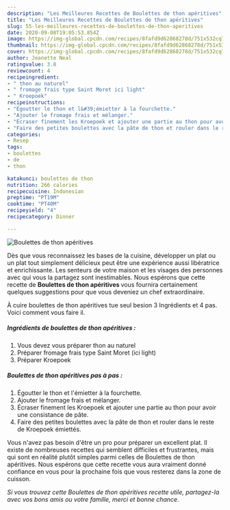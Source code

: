 ```yaml
---
description: "Les Meilleures Recettes de Boulettes de thon apéritives"
title: "Les Meilleures Recettes de Boulettes de thon apéritives"
slug: 55-les-meilleures-recettes-de-boulettes-de-thon-aperitives
date: 2020-09-08T19:05:53.854Z
image: https://img-global.cpcdn.com/recipes/8fafd9d62868278d/751x532cq70/boulettes-de-thon-aperitives-photo-principale-de-la-recette.jpg
thumbnail: https://img-global.cpcdn.com/recipes/8fafd9d62868278d/751x532cq70/boulettes-de-thon-aperitives-photo-principale-de-la-recette.jpg
cover: https://img-global.cpcdn.com/recipes/8fafd9d62868278d/751x532cq70/boulettes-de-thon-aperitives-photo-principale-de-la-recette.jpg
author: Jeanette Neal
ratingvalue: 3.8
reviewcount: 4
recipeingredient:
- " thon au naturel"
- " fromage frais type Saint Moret ici light"
- " Kroepoek"
recipeinstructions:
- "Égoutter le thon et l&#39;émietter à la fourchette."
- "Ajouter le fromage frais et mélanger."
- "Écraser finement les Kroepoek et ajouter une partie au thon pour avoir une consistance de pâte."
- "Faire des petites boulettes avec la pâte de thon et rouler dans le reste de Kroepoek émiettés."
categories:
- Resep
tags:
- boulettes
- de
- thon

katakunci: boulettes de thon 
nutrition: 266 calories
recipecuisine: Indonesian
preptime: "PT19M"
cooktime: "PT40M"
recipeyield: "4"
recipecategory: Dinner

---
```



![Boulettes de thon apéritives](https://img-global.cpcdn.com/recipes/8fafd9d62868278d/751x532cq70/boulettes-de-thon-aperitives-photo-principale-de-la-recette.jpg)

Dès que vous reconnaissez les bases de la cuisine, développer un plat ou un plat tout simplement délicieux peut être une expérience aussi libératrice et enrichissante. Les senteurs de votre maison et les visages des personnes avec qui vous la partagez sont inestimables. Nous espérons que cette recette de <strong> Boulettes de thon apéritives </strong> vous fournira certainement quelques suggestions pour que vous deveniez un chef extraordinaire.

<!--inarticleads1-->

À cuire boulettes de thon apéritives tue seul besion 3 Ingrédients et 4 pas. Voici comment vous faire il.

##### Ingrédients de boulettes de thon apéritives :

1. Vous devez vous préparer  thon au naturel
1. Préparer  fromage frais type Saint Moret (ici light)
1. Préparer  Kroepoek




<!--inarticleads2-->

##### Boulettes de thon apéritives pas à pas :

1. Égoutter le thon et l&#39;émietter à la fourchette.
1. Ajouter le fromage frais et mélanger.
1. Écraser finement les Kroepoek et ajouter une partie au thon pour avoir une consistance de pâte.
1. Faire des petites boulettes avec la pâte de thon et rouler dans le reste de Kroepoek émiettés.




<!--inarticleads1-->

<p>
Vous n'avez pas besoin d'être un pro pour préparer un excellent plat. Il existe de nombreuses recettes qui semblent difficiles et frustrantes, mais qui sont en réalité plutôt simples parmi celles de Boulettes de thon apéritives. Nous espérons que cette recette vous aura vraiment donné confiance en vous pour la prochaine fois que vous resterez dans la zone de cuisson.
</p>

<p>
<i>Si vous trouvez cette Boulettes de thon apéritives recette utile, partagez-la avec vos bons amis ou votre famille, merci et bonne chance.</i>
</p>
